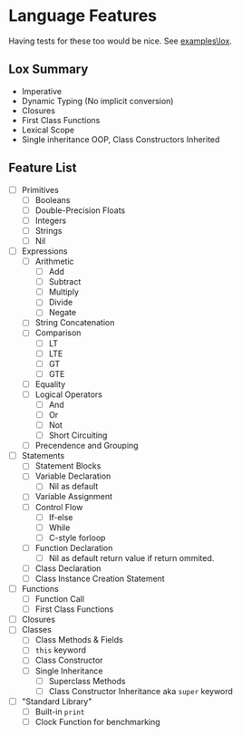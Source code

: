 # Language Features

Having tests for these too would be nice. See [examples\lox](examples\lox).

## Lox Summary

- Imperative
- Dynamic Typing (No implicit conversion)
- Closures
- First Class Functions
- Lexical Scope
- Single inheritance OOP, Class Constructors Inherited

## Feature List

- [ ] Primitives
    - [ ] Booleans
    - [ ] Double-Precision Floats
    - [ ] Integers
    - [ ] Strings
    - [ ] Nil
- [ ] Expressions
    - [ ] Arithmetic
        - [ ] Add
        - [ ] Subtract
        - [ ] Multiply
        - [ ] Divide
        - [ ] Negate
    - [ ] String Concatenation
    - [ ] Comparison
        - [ ] LT
        - [ ] LTE
        - [ ] GT
        - [ ] GTE
    - [ ] Equality
    - [ ] Logical Operators
        - [ ] And
        - [ ] Or
        - [ ] Not
        - [ ] Short Circuiting
    - [ ] Precendence and Grouping
- [ ] Statements
    - [ ] Statement Blocks
    - [ ] Variable Declaration
        - [ ] Nil as default
    - [ ] Variable Assignment
    - [ ] Control Flow
        - [ ] If-else
        - [ ] While
        - [ ] C-style forloop
    - [ ] Function Declaration
        - [ ] Nil as default return value if return ommited.
    - [ ] Class Declaration
    - [ ] Class Instance Creation Statement
- [ ] Functions
    - [ ] Function Call
    - [ ] First Class Functions
- [ ] Closures
- [ ] Classes
    - [ ] Class Methods & Fields
    - [ ] `this` keyword
    - [ ] Class Constructor
    - [ ] Single Inheritance
        - [ ] Superclass Methods
        - [ ] Class Constructor Inheritance aka `super` keyword
- [ ] "Standard Library"
    - [ ] Built-in `print`
    - [ ] Clock Function for benchmarking

